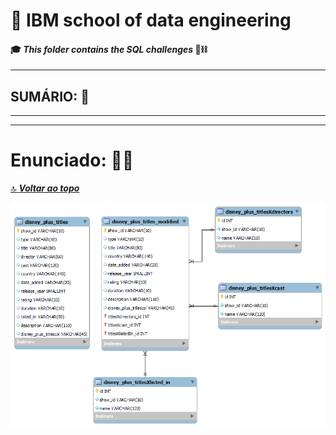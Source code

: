 # :robot: IBM school of data engineering 
#### :mortar_board: *This folder contains the SQL challenges* :game_die::chains:

***

## SUMÁRIO: :round_pushpin:

***

***

# Enunciado: :man_teacher:
[:top: ***Voltar ao topo***](#robot-ibm-school-of-data-engineering)

![imagem-der](./images/der-disney.png)